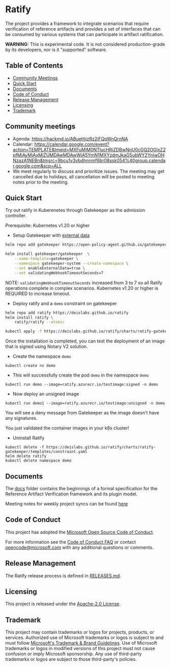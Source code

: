 # Ratify

The project provides a framework to integrate scenarios that require
verification of reference artifacts and provides a set of interfaces
that can be consumed by various systems that can participate in
artifact ratification.

**WARNING:** This is experimental code. It is not considered production-grade
by its developers, nor is it "supported" software.

## Table of Contents
- [Community Meetings](#community-meetings)
- [Quick Start](#quick-start)
- [Documents](#documents)
- [Code of Conduct](#code-of-conduct)
- [Release Management](#release-management)
- [Licensing](#licensing)
- [Trademark](#trademark)

## Community meetings

- Agenda: https://hackmd.io/ABueHjizRz2iFQpWnQrnNA
- Calendar: https://calendar.google.com/event?action=TEMPLATE&tmeid=MXFuMjM0NTlucHRiZDBwNnU0cGQ2OGlxZ2pfMjAyMjAxMjZUMDAwMDAwWiA5YmN1MXYzdmJkaG5ubWY2YnIwOHNzazA1NEBn&tmsrc=9bcu1v3vbdhnnmf6br08ssk054%40group.calendar.google.com&scp=ALL
- We meet regularly to discuss and prioritize issues. The meeting may get cancelled due to holidays, all cancellation will be posted to meeting notes prior to the meeting.

## Quick Start

Try out ratify in Kuberenetes through Gatekeeper as the admission controller.

Prerequisite: Kubernetes v1.20 or higher

- Setup Gatekeeper with [external data](https://open-policy-agent.github.io/gatekeeper/website/docs/externaldata)

```bash
helm repo add gatekeeper https://open-policy-agent.github.io/gatekeeper/charts

helm install gatekeeper/gatekeeper  \
    --name-template=gatekeeper \
    --namespace gatekeeper-system --create-namespace \
    --set enableExternalData=true \
    --set validatingWebhookTimeoutSeconds=7
```

NOTE: `validatingWebhookTimeoutSeconds` increased from 3 to 7 so all Ratify operations complete in complex scenarios. Kubernetes v1.20 or higher is REQUIRED to increase timeout.  

- Deploy ratify and a `demo` constraint on gatekeeper

```bash
helm repo add ratify https://deislabs.github.io/ratify
helm install ratify \
    ratify/ratify --atomic

kubectl apply -f https://deislabs.github.io/ratify/charts/ratify-gatekeeper/templates/constraint.yaml
```

Once the installation is completed, you can test the deployment of an image that is signed using Notary V2 solution.

- Create the namespace `demo`

```bash=
kubectl create ns demo
```

- This will successfully create the pod `demo` in the namespace `demo`

```bash=
kubectl run demo --image=ratify.azurecr.io/testimage:signed -n demo
```

- Now deploy an unsigned image

```bash=
kubectl run demo1 --image=ratify.azurecr.io/testimage:unsigned -n demo
```

You will see a deny message from Gatekeeper as the image doesn't have any signatures.

You just validated the container images in your k8s cluster!

- Uninstall Ratify

```bash=
kubectl delete -f https://deislabs.github.io/ratify/charts/ratify-gatekeeper/templates/constraint.yaml
helm delete ratify
kubectl delete namespace demo
```

## Documents

The [docs](docs/README.md) folder contains the beginnings of a formal
specification for the Reference Artifact Verification framework and its plugin model.

Meeting notes for weekly project syncs can be found [here](https://hackmd.io/ABueHjizRz2iFQpWnQrnNA?both)

## Code of Conduct

This project has adopted the [Microsoft Open Source Code of
Conduct](https://opensource.microsoft.com/codeofconduct/).

For more information see the [Code of Conduct
FAQ](https://opensource.microsoft.com/codeofconduct/faq/) or contact
[opencode@microsoft.com](mailto:opencode@microsoft.com) with any additional
questions or comments.

## Release Management

The Ratify release process is defined in [RELEASES.md](./RELEASES.md).

## Licensing

This project is released under the [Apache-2.0 License](./LICENSE).

## Trademark

This project may contain trademarks or logos for projects, products, or services. Authorized use of Microsoft trademarks or logos is subject to and must follow [Microsoft's Trademark & Brand Guidelines][microsoft-trademark]. Use of Microsoft trademarks or logos in modified versions of this project must not cause confusion or imply Microsoft sponsorship. Any use of third-party trademarks or logos are subject to those third-party's policies.

[microsoft-trademark]: https://www.microsoft.com/en-us/legal/intellectualproperty/trademarks
